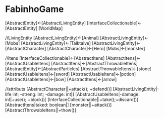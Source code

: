 # FabinhoGame
[AbstractEntity]<-[AbstractLivingEntity]
[InterfaceCollectionable]<-[AbstractEntity]
[WorldMap]

//LivingEntity
[AbstractLivingEntity]<-[Animal]
[AbstractLivingEntity]<-[Mobs]
[AbstractLivingEntity]<-[Talktaive]
[AbstractLivingEntity]<-[AbstractCharacter]
[AbstractCharacter]<-[Hero]
[Mobs]<-[monster]

//itens
[InterfaceCollectionable]<-[AbstractItens]
[AbstractItens]<-[AbstractUsableItens]
[AbstractItens]<-[AbstractThrowableItens]
[AbstractEntity]<-[AbstractParticles]
[AbstractThrowableItens]<-[stone]
[AbstractUsableItens]<-[sword]
[AbstractUsableItens]<-[potion]
[AbstractUsableItens]<-[bow]
[AbstractItens]<-[arrow]

//attributs
[AbstractCharacter||+attack(); +defend()]
[AbstractLivingEntity|-life int; -streng: int; -damage: int|]
[AbstractUsableItens|-damage: int|+use(); +block()]
[InterfaceCollectionable||+take();+discard()]
[AbstractItens|taked: boolean|]
[monster||+attack()]
[AbstractThrowableItens||+thow()]
